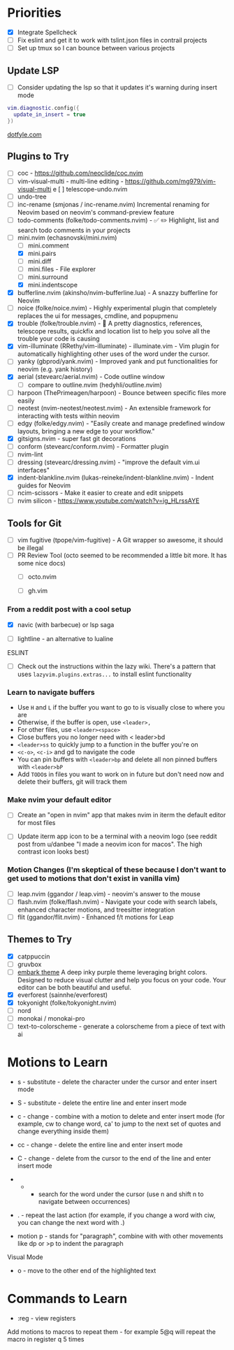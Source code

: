 # Priorities
- [x] Integrate Spellcheck
- [ ] Fix eslint and get it to work with tslint.json files in contrail projects
- [ ] Set up tmux so I can bounce between various projects

## Update LSP
- [ ] Consider updating the lsp so that it updates it's warning during insert mode

```lua
vim.diagnostic.config({
  update_in_insert = true
})
```

[dotfyle.com](https://dotfyle.com/)

## Plugins to Try
- [ ] coc - https://github.com/neoclide/coc.nvim
- [ ] vim-visual-multi - multi-line editing - https://github.com/mg979/vim-visual-multi
e [ ] telescope-undo.nvim
- [ ] undo-tree 
- [ ] inc-rename (smjonas / inc-rename.nvim) Incremental renaming for Neovim based on neovim's command-preview feature
- [ ] todo-comments (folke/todo-comments.nvim) - ✅ ✏️ Highlight, list and search todo comments in your projects
- [ ] mini.nvim (echasnovski/mini.nvim)
  - [ ] mini.comment 
  - [x] mini.pairs
  - [ ] mini.diff
  - [ ] mini.files - File explorer
  - [ ] mini.surround
  - [x] mini.indentscope
- [x] bufferline.nvim (akinsho/nvim-bufferline.lua) - A snazzy bufferline for Neovim
- [ ] noice (folke/noice.nvim) - Highly experimental plugin that completely replaces the ui for messages, cmdline, and popupmenu
- [x] trouble (folke/trouble.nvim) - 🚦 A pretty diagnostics, references, telescope results, quickfix and location list to help you solve all the trouble your code is causing
- [x] vim-illuminate (RRethy/vim-illuminate) - illuminate.vim - Vim plugin for automatically highlighting other uses of the word under the cursor.
- [ ] yanky (gbprod/yank.nvim) - Improved yank and put functionalities for neovim (e.g. yank history)
- [x] aerial (stevearc/aerial.nvim) - Code outline window
  - [ ] compare to outline.nvim (hedyhli/outline.nvim)
- [ ] harpoon (ThePrimeagen/harpoon) - Bounce between specific files more easily
- [ ] neotest (nvim-neotest/neotest.nvim) - An extensible framework for interacting with tests within neovim
- [ ] edgy (folke/edgy.nvim) - "Easily create and manage predefined window layouts, bringing a new edge to your workflow."
- [x] gitsigns.nvim - super fast git decorations 
- [ ] conform (stevearc/conform.nvim) - Formatter plugin
- [ ] nvim-lint
- [ ] dressing (stevearc/dressing.nvim) - "improve the default vim.ui interfaces"
- [x] indent-blankline.nvim (lukas-reineke/indent-blankline.nvim) - Indent guides for Neovim 
- [ ] ncim-scissors - Make it easier to create and edit snippets
- [ ] nvim silicon - https://www.youtube.com/watch?v=ig_HLrssAYE

## Tools for Git
- [ ] vim fugitive (tpope/vim-fugitive) - A Git wrapper so awesome, it should be illegal
- [ ] PR Review Tool (octo seemed to be recommended a little bit more. It has some nice docs)
    - [ ] octo.nvim
    - [ ] gh.vim


### From a reddit post with a cool setup 
- [x] navic (with barbecue) or lsp saga
- [ ] lightline - an alternative to lualine


ESLINT
- [ ] Check out the instructions within the lazy wiki. There's a pattern that uses `lazyvim.plugins.extras...` to install eslint functionality


### Learn to navigate buffers
- Use `H` and `L` if the buffer you want to go to is visually close to where you are
- Otherwise, if the buffer is open, use `<leader>,`
- For other files, use `<leader><space>`
- Close buffers you no longer need with < leader>bd
- `<leader>ss` to quickly jump to a function in the buffer you're on
- `<c-o>`, `<c-i>` and gd to navigate the code
- You can pin buffers with `<leader>bp` and delete all non pinned buffers with `<leader>bP`
- Add `TODO`s in files you want to work on in future but don't need now and delete their buffers, git will track them


### Make nvim your default editor
- [ ] Create an "open in nvim" app that makes nvim in iterm the default editor for most files
- [ ] Update iterm app icon to be a terminal with a neovim logo (see reddit post from u/danbee "I made a neovim icon for macos". The high contrast icon looks best)


### Motion Changes (I'm skeptical of these because I don't want to get used to motions that don't exist in vanilla vim)
- [ ] leap.nvim (ggandor / leap.vim) - neovim's answer to the mouse
- [ ] flash.nvim (folke/flash.nvim) - Navigate your code with search labels, enhanced character motions, and treesitter integration
- [ ] flit (ggandor/flit.nvim) - Enhanced f/t motions for Leap

## Themes to Try
- [x] catppuccin
- [ ] gruvbox
- [ ] [embark theme](embark-theme.github.io) A deep inky purple theme leveraging bright colors. Designed to reduce visual clutter and help you focus on your code. Your editor can be both beautiful and useful. 
- [x] everforest (sainnhe/everforest)
- [x] tokyonight (folke/tokyonight.nvim)
- [ ] nord
- [ ] monokai / monokai-pro
- [ ] text-to-colorscheme - generate a colorscheme from a piece of text with ai

# Motions to Learn

- s - substitute - delete the character under the cursor and enter insert mode
- S - substitute - delete the entire line and enter insert mode

- c - change - combine with a motion to delete and enter insert mode (for example, cw to change word, ca' to jump to the next set of quotes and change everything inside them)
- cc - change - delete the entire line and enter insert mode
- C - change - delete from the cursor to the end of the line and enter insert mode

- * - search for the word under the cursor (use n and shift n to navigate between occurrences)
- . - repeat the last action (for example, if you change a word with ciw, you can change the next word with .)

- motion p - stands for "paragraph", combine with with other movements like dp or >p to indent the paragraph

Visual Mode
- o - move to the other end of the highlighted text

# Commands to Learn
- :reg - view registers


Add motions to macros to repeat them - for example 5@q will repeat the macro in register q 5 times
